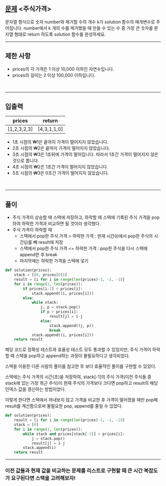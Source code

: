 ## [문제](https://school.programmers.co.kr/learn/courses/30/lessons/42584) <주식가격>

문자열 형식으로 숫자 number와 제거할 수의 개수 k가 solution 함수의 매개변수로 주어집니다. number에서 k 개의 수를 제거했을 때 만들 수 있는 수 중 가장 큰 숫자를 문자열 형태로 return 하도록 solution 함수를 완성하세요.
<br />

-----
## 제한 사항

- prices의 각 가격은 1 이상 10,000 이하인 자연수입니다. 
- prices의 길이는 2 이상 100,000 이하입니다.
<br />

-----
## 입출력
|   prices    |   return    |
|:-----------:|:-----------:|
| [1,2,3,2,3] | [4,3,1,1,0] |

- 1초 시점의 ₩1은 끝까지 가격이 떨어지지 않았습니다. 
- 2초 시점의 ₩2은 끝까지 가격이 떨어지지 않았습니다. 
- 3초 시점의 ₩3은 1초뒤에 가격이 떨어집니다. 따라서 1초간 가격이 떨어지지 않은 것으로 봅니다. 
- 4초 시점의 ₩2은 1초간 가격이 떨어지지 않았습니다. 
- 5초 시점의 ₩3은 0초간 가격이 떨어지지 않았습니다.
<br />

-----
## 풀이

+ 주식 가격이 상승할 때 스택에 저장하고, 하락할 때 스택에 기록된 주식 가격을 pop하여 하락한 가격과 비교하면 될 것이라 생각했다.
+ 주식 가격이 하락할 때
  + 스택에서 pop한 주식 가격 > 하락한 가격 : 현재 시간(i)에서 pop한 주식의 시간(j)를 빼 result에 저장
  + 스택에서 pop한 주식 가격 <= 하락한 가격 : pop한 주식을 다시 스택에 append한 후 break
  + 마지막에는 하락한 가격을 스택에 넣기

```python
def solution(prices):
    stack = [(0, prices[0])]
    result = [i for i in range(len(prices)-1, -1, -1)]
    for i in range(1, len(prices)):
        if prices[i-1] < prices[i]:
            stack.append((i, prices[i]))
        else:
            while stack:
                j, p = stack.pop()
                if p > prices[i]:
                    result[j] = i-j
                else:
                    stack.append((j, p))
                    break
            stack.append((i, prices[i]))
    return result
```

해당 코드로 정확성 테스트와 효율성 테스트 모두 통과할 수 있었지만, 주식 가격이 하락할 때 스택을 pop하고 append하는 과정이 불필요하다고 생각되었다.

스택을 이용한 다른 사람의 풀이를 참고한 후 보다 효율적인 풀이를 구현할 수 있었다.

스택에는 주식 가격의 시간(초)을 저장하여, stack[-1]의 주식 가격(이전 주식들 중 stack에 있는 가장 최근 주식)이 현재 주식의 가격보다 크다면 pop하고 result의 해당 인덱스 값을 갱신하는 방법이었다.

이렇게 한다면 스택에서 꺼내보지 않고 가격을 비교한 후 가격이 떨어졌을 때만 pop해 result를 계산함으로써 불필요한 pop, append를 줄일 수 있었다.

```python
def solution(prices):
    result = [i for i in range(len(prices)-1, -1, -1)]
    stack = [0]
    for i in range(1, len(prices)):
        while stack and prices[stack[-1]] > prices[i]:
            j = stack.pop()
            result[j] = i-j
        stack.append(i)
    return result
```

-----

### 이전 값들과 현재 값을 비교하는 문제를 리스트로 구현할 때 큰 시간 복잡도가 요구된다면 스택을 고려해보자!
